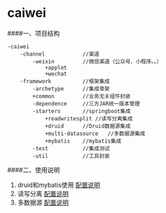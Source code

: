 # caiwei
####一、项目结构

    -caiwei
        -channel            //渠道
            -weixin         //微信渠道（公众号、小程序。。）
                +applet
                +wechat
        -framework          //框架集成
            -archetype      //集成骨架
            +common         //业务无关组件封装
            -dependence     //三方JAR统一版本管理
            -starters       //springboot集成
                +readwritesplit //读写分离集成
                +druid      //Druid数据源集成
                +multi-datasource   //多数据源集成
                +mybatis    //mybatis集成
            -test           //集成测试
            -util           //工具封装
            
            
####二、使用说明
1. druid和mybatis使用
[配置说明](https://github.com/lhrimperial/caiwei/blob/master/framework/framework-starters/framework-start-druid/README.md)
2. 读写分离
[配置说明](https://github.com/lhrimperial/caiwei/blob/master/framework/framework-starters/framework-start-readwritesplit/README.md)
3. 多数据源
[配置说明](https://github.com/lhrimperial/caiwei/blob/master/framework/framework-starters/framework-start-multi-datasource/README.md)

            
            
        
